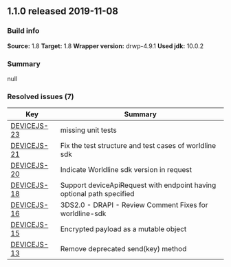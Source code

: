 ## 1.1.0 released 2019-11-08 
### Build info 
**Source:** 1.8 
**Target:** 1.8 
**Wrapper version:** drwp-4.9.1 
**Used jdk:** 10.0.2

### Summary 
null
### Resolved issues (7) 
|Key|Summary| 
|---|---|
|[DEVICEJS-23](https://jira.int.payments.worldline.com/browse/DEVICEJS-23)|missing unit tests|
|[DEVICEJS-21](https://jira.int.payments.worldline.com/browse/DEVICEJS-21)|Fix the test structure and test cases of worldline sdk|
|[DEVICEJS-20](https://jira.int.payments.worldline.com/browse/DEVICEJS-20)|Indicate Worldline sdk  version in request|
|[DEVICEJS-18](https://jira.int.payments.worldline.com/browse/DEVICEJS-18)|Support deviceApiRequest with endpoint having optional path specified|
|[DEVICEJS-16](https://jira.int.payments.worldline.com/browse/DEVICEJS-16)|3DS2.0 - DRAPI - Review Comment Fixes for worldline-sdk|
|[DEVICEJS-15](https://jira.int.payments.worldline.com/browse/DEVICEJS-15)|Encrypted payload as a mutable object|
|[DEVICEJS-13](https://jira.int.payments.worldline.com/browse/DEVICEJS-13)|Remove deprecated send(key) method|
